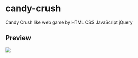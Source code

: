 # candy-crush
Candy Crush like web game by HTML CSS JavaScript jQuery

## Preview
![]([/preview.gif)
